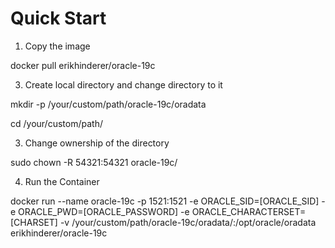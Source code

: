 # Quick Start

1. Copy the image
   
docker pull erikhinderer/oracle-19c

3. Create local directory and change directory to it
   
mkdir -p /your/custom/path/oracle-19c/oradata

cd /your/custom/path/

3. Change ownership of the directory

sudo chown -R 54321:54321 oracle-19c/

4. Run the Container
   
docker run --name oracle-19c
-p 1521:1521
-e ORACLE_SID=[ORACLE_SID]
-e ORACLE_PWD=[ORACLE_PASSWORD]
-e ORACLE_CHARACTERSET=[CHARSET]
-v /your/custom/path/oracle-19c/oradata/:/opt/oracle/oradata
erikhinderer/oracle-19c
